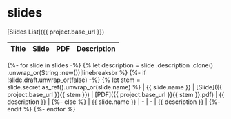 # slides

[Slides List]({{ project.base_url }})

| Title | Slide | PDF | Description |
| :---- | :---: | :-: | :---------- |

{%- for slide in slides -%}
{% let description = slide
    .description
    .clone()
    .unwrap_or(String::new())|linebreaksbr
%}
{%- if !slide.draft.unwrap_or(false) -%}
{% let stem = slide.secret.as_ref().unwrap_or(slide.name) %}
| {{ slide.name }} | [Slide]({{ project.base_url }}{{ stem }}) | [PDF]({{ project.base_url }}{{ stem }}.pdf) | {{ description }} |
{%- else %}
| {{ slide.name }} | - | - | {{ description }} |
{%- endif %}
{%- endfor %}

